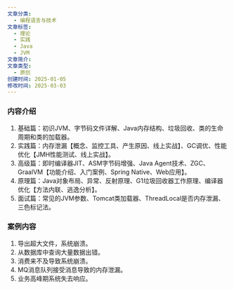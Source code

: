 ```yaml
---
文章分类:
  - 编程语言与技术
文章标签:
  - 理论
  - 实践
  - Java
  - JVM
文章简介: 
文章类型:
  - 原创
创建时间: 2025-01-05
修改时间: 2025-03-03
---
```


### 内容介绍

1. 基础篇：初识JVM、字节码文件详解、Java内存结构、垃圾回收、类的生命周期和类的加载器。  
2. 实践篇：内存泄漏【概念、监控工具、产生原因、线上实战】、GC调优、性能优化【JMH性能测试、线上实战】。
3. 高级篇：即时编译器JIT、ASM字节码增强、Java Agent技术、ZGC、GraalVM【功能介绍、入门案例、Spring Native、Web应用】。
4. 原理篇：Java对象布局、异常、反射原理、G1垃圾回收器工作原理、编译器优化【方法内联、逃逸分析】。
5. 面试篇：常见的JVM参数、Tomcat类加载器、ThreadLocal是否内存泄漏、三色标记法。

### 案例内容

1. 导出超大文件，系统崩溃。
2. 从数据库中查询大量数据出错。
3. 消费来不及导致系统崩溃。
4. MQ消息队列接受消息导致的内存泄漏。
5. 业务高峰期系统失去响应。
